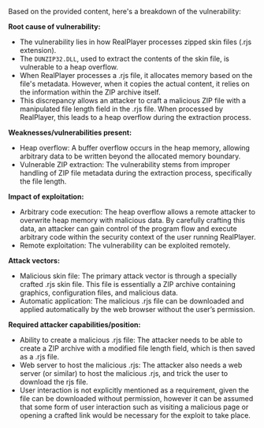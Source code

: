 Based on the provided content, here's a breakdown of the vulnerability:

**Root cause of vulnerability:**
- The vulnerability lies in how RealPlayer processes zipped skin files (.rjs extension).
- The `DUNZIP32.DLL`, used to extract the contents of the skin file, is vulnerable to a heap overflow.
- When RealPlayer processes a .rjs file, it allocates memory based on the file's metadata. However, when it copies the actual content, it relies on the information within the ZIP archive itself.
- This discrepancy allows an attacker to craft a malicious ZIP file with a manipulated file length field in the .rjs file. When processed by RealPlayer, this leads to a heap overflow during the extraction process.

**Weaknesses/vulnerabilities present:**
- Heap overflow: A buffer overflow occurs in the heap memory, allowing arbitrary data to be written beyond the allocated memory boundary.
- Vulnerable ZIP extraction: The vulnerability stems from improper handling of ZIP file metadata during the extraction process, specifically the file length.

**Impact of exploitation:**
- Arbitrary code execution: The heap overflow allows a remote attacker to overwrite heap memory with malicious data. By carefully crafting this data, an attacker can gain control of the program flow and execute arbitrary code within the security context of the user running RealPlayer.
- Remote exploitation: The vulnerability can be exploited remotely.

**Attack vectors:**
- Malicious skin file: The primary attack vector is through a specially crafted .rjs skin file. This file is essentially a ZIP archive containing graphics, configuration files, and malicious data.
- Automatic application: The malicious .rjs file can be downloaded and applied automatically by the web browser without the user’s permission.

**Required attacker capabilities/position:**
- Ability to create a malicious .rjs file: The attacker needs to be able to create a ZIP archive with a modified file length field, which is then saved as a .rjs file.
- Web server to host the malicious .rjs: The attacker also needs a web server (or similar) to host the malicious .rjs, and trick the user to download the rjs file.
- User interaction is not explicitly mentioned as a requirement, given the file can be downloaded without permission, however it can be assumed that some form of user interaction such as visiting a malicious page or opening a crafted link would be necessary for the exploit to take place.